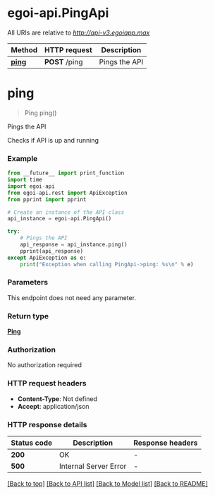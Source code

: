 # egoi-api.PingApi

All URIs are relative to *http://api-v3.egoiapp.max*

Method | HTTP request | Description
------------- | ------------- | -------------
[**ping**](PingApi.md#ping) | **POST** /ping | Pings the API


# **ping**
> Ping ping()

Pings the API

Checks if API is up and running

### Example

```python
from __future__ import print_function
import time
import egoi-api
from egoi-api.rest import ApiException
from pprint import pprint

# Create an instance of the API class
api_instance = egoi-api.PingApi()

try:
    # Pings the API
    api_response = api_instance.ping()
    pprint(api_response)
except ApiException as e:
    print("Exception when calling PingApi->ping: %s\n" % e)
```

### Parameters
This endpoint does not need any parameter.

### Return type

[**Ping**](Ping.md)

### Authorization

No authorization required

### HTTP request headers

 - **Content-Type**: Not defined
 - **Accept**: application/json

### HTTP response details
| Status code | Description | Response headers |
|-------------|-------------|------------------|
**200** | OK |  -  |
**500** | Internal Server Error |  -  |

[[Back to top]](#) [[Back to API list]](../README.md#documentation-for-api-endpoints) [[Back to Model list]](../README.md#documentation-for-models) [[Back to README]](../README.md)

